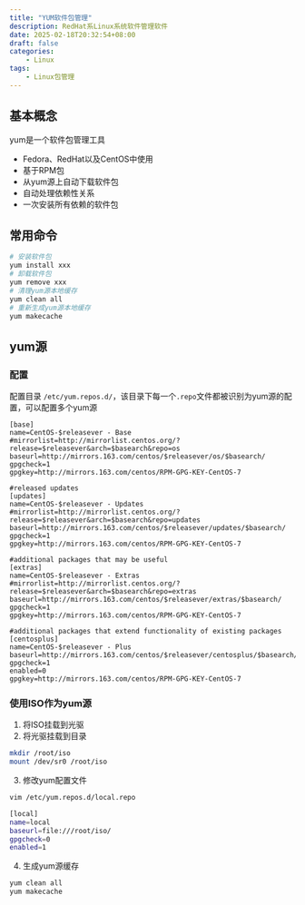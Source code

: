```yaml
---
title: "YUM软件包管理"
description: RedHat系Linux系统软件管理软件
date: 2025-02-18T20:32:54+08:00
draft: false
categories:
    - Linux
tags:
    - Linux包管理
---
```


## 基本概念

yum是一个软件包管理工具

- Fedora、RedHat以及CentOS中使用
- 基于RPM包
- 从yum源上自动下载软件包
- 自动处理依赖性关系
- 一次安装所有依赖的软件包


## 常用命令

```bash
# 安装软件包
yum install xxx
# 卸载软件包
yum remove xxx
# 清理yum源本地缓存
yum clean all
# 重新生成yum源本地缓存
yum makecache
```

## yum源

### 配置

配置目录 `/etc/yum.repos.d/`，该目录下每一个`.repo`文件都被识别为yum源的配置，可以配置多个yum源

```repo
[base]
name=CentOS-$releasever - Base
#mirrorlist=http://mirrorlist.centos.org/?release=$releasever&arch=$basearch&repo=os
baseurl=http://mirrors.163.com/centos/$releasever/os/$basearch/
gpgcheck=1
gpgkey=http://mirrors.163.com/centos/RPM-GPG-KEY-CentOS-7

#released updates
[updates]
name=CentOS-$releasever - Updates
#mirrorlist=http://mirrorlist.centos.org/?release=$releasever&arch=$basearch&repo=updates
baseurl=http://mirrors.163.com/centos/$releasever/updates/$basearch/
gpgcheck=1
gpgkey=http://mirrors.163.com/centos/RPM-GPG-KEY-CentOS-7

#additional packages that may be useful
[extras]
name=CentOS-$releasever - Extras
#mirrorlist=http://mirrorlist.centos.org/?release=$releasever&arch=$basearch&repo=extras
baseurl=http://mirrors.163.com/centos/$releasever/extras/$basearch/
gpgcheck=1
gpgkey=http://mirrors.163.com/centos/RPM-GPG-KEY-CentOS-7

#additional packages that extend functionality of existing packages
[centosplus]
name=CentOS-$releasever - Plus
baseurl=http://mirrors.163.com/centos/$releasever/centosplus/$basearch/
gpgcheck=1
enabled=0
gpgkey=http://mirrors.163.com/centos/RPM-GPG-KEY-CentOS-7
```

### 使用ISO作为yum源

1. 将ISO挂载到光驱
2. 将光驱挂载到目录
```bash
mkdir /root/iso
mount /dev/sr0 /root/iso
```
3. 修改yum配置文件
```bash
vim /etc/yum.repos.d/local.repo

[local]
name=local
baseurl=file:///root/iso/
gpgcheck=0
enabled=1
```
4. 生成yum源缓存
```bash
yum clean all
yum makecache
```
